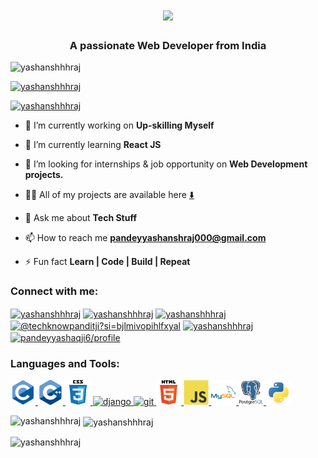 <h1 align="center">
    <img src="https://readme-typing-svg.herokuapp.com/?font=Righteous&size=35&center=true&vCenter=true&width=500&height=70&duration=4000&lines=Hi+There!+👋;+I'm+Yashansh+Raj+Pandey!;" />
</h1>
<h3 align="center">A passionate Web Developer from India</h3>

<p align="left"> <img src="https://komarev.com/ghpvc/?username=yashanshhhraj&label=Profile%20views&color=0e75b6&style=flat" alt="yashanshhhraj" /> </p>

<p align="left"> <a href="https://github.com/ryo-ma/github-profile-trophy"><img src="https://github-profile-trophy.vercel.app/?username=yashanshhhraj" alt="yashanshhhraj" /></a> </p>

<p align="left"> <a href="https://twitter.com/yashanshhhraj" target="blank"><img src="https://img.shields.io/twitter/follow/yashanshhhraj?logo=twitter&style=for-the-badge" alt="yashanshhhraj" /></a> </p>

- 🔭 I’m currently working on **Up-skilling Myself**

- 🌱 I’m currently learning **React JS**

- 👯 I’m looking for internships & job opportunity on **Web Development projects.**

- 👨‍💻 All of my projects are available here [⬇️](⬇️)

- 💬 Ask me about **Tech Stuff**

- 📫 How to reach me **pandeyyashanshraj000@gmail.com**

- ⚡ Fun fact **Learn | Code | Build | Repeat**

<h3 align="left">Connect with me:</h3>
<p align="left">
<a href="https://twitter.com/yashanshhhraj" target="blank"><img align="center" src="https://raw.githubusercontent.com/rahuldkjain/github-profile-readme-generator/master/src/images/icons/Social/twitter.svg" alt="yashanshhhraj" height="30" width="40" /></a>
<a href="https://linkedin.com/in/yashanshhhraj" target="blank"><img align="center" src="https://raw.githubusercontent.com/rahuldkjain/github-profile-readme-generator/master/src/images/icons/Social/linked-in-alt.svg" alt="yashanshhhraj" height="30" width="40" /></a>
<a href="https://instagram.com/yashanshhhraj" target="blank"><img align="center" src="https://raw.githubusercontent.com/rahuldkjain/github-profile-readme-generator/master/src/images/icons/Social/instagram.svg" alt="yashanshhhraj" height="30" width="40" /></a>
<a href="https://www.youtube.com/c/@techknowpanditji" target="blank"><img align="center" src="https://raw.githubusercontent.com/rahuldkjain/github-profile-readme-generator/master/src/images/icons/Social/youtube.svg" alt="@techknowpanditji?si=bjlmivopihlfxyal" height="30" width="40" /></a>
<a href="https://www.leetcode.com/yashanshhhraj" target="blank"><img align="center" src="https://raw.githubusercontent.com/rahuldkjain/github-profile-readme-generator/master/src/images/icons/Social/leet-code.svg" alt="yashanshhhraj" height="30" width="40" /></a>
<a href="https://auth.geeksforgeeks.org/user/pandeyyashaqji6/profile" target="blank"><img align="center" src="https://raw.githubusercontent.com/rahuldkjain/github-profile-readme-generator/master/src/images/icons/Social/geeks-for-geeks.svg" alt="pandeyyashaqji6/profile" height="30" width="40" /></a>
</p>

<h3 align="left">Languages and Tools:</h3>
<p align="left"> <a href="https://www.cprogramming.com/" target="_blank" rel="noreferrer"> <img src="https://raw.githubusercontent.com/devicons/devicon/master/icons/c/c-original.svg" alt="c" width="40" height="40"/> </a> <a href="https://www.w3schools.com/cpp/" target="_blank" rel="noreferrer"> <img src="https://raw.githubusercontent.com/devicons/devicon/master/icons/cplusplus/cplusplus-original.svg" alt="cplusplus" width="40" height="40"/> </a> <a href="https://www.w3schools.com/css/" target="_blank" rel="noreferrer"> <img src="https://raw.githubusercontent.com/devicons/devicon/master/icons/css3/css3-original-wordmark.svg" alt="css3" width="40" height="40"/> </a> <a href="https://www.djangoproject.com/" target="_blank" rel="noreferrer"> <img src="https://cdn.worldvectorlogo.com/logos/django.svg" alt="django" width="40" height="40"/> </a> <a href="https://git-scm.com/" target="_blank" rel="noreferrer"> <img src="https://www.vectorlogo.zone/logos/git-scm/git-scm-icon.svg" alt="git" width="40" height="40"/> </a> <a href="https://www.w3.org/html/" target="_blank" rel="noreferrer"> <img src="https://raw.githubusercontent.com/devicons/devicon/master/icons/html5/html5-original-wordmark.svg" alt="html5" width="40" height="40"/> </a> <a href="https://developer.mozilla.org/en-US/docs/Web/JavaScript" target="_blank" rel="noreferrer"> <img src="https://raw.githubusercontent.com/devicons/devicon/master/icons/javascript/javascript-original.svg" alt="javascript" width="40" height="40"/> </a> <a href="https://www.mysql.com/" target="_blank" rel="noreferrer"> <img src="https://raw.githubusercontent.com/devicons/devicon/master/icons/mysql/mysql-original-wordmark.svg" alt="mysql" width="40" height="40"/> </a> <a href="https://www.postgresql.org" target="_blank" rel="noreferrer"> <img src="https://raw.githubusercontent.com/devicons/devicon/master/icons/postgresql/postgresql-original-wordmark.svg" alt="postgresql" width="40" height="40"/> </a> <a href="https://www.python.org" target="_blank" rel="noreferrer"> <img src="https://raw.githubusercontent.com/devicons/devicon/master/icons/python/python-original.svg" alt="python" width="40" height="40"/> </a> </p>

<p><img align="left" src="https://github-readme-stats.vercel.app/api/top-langs?username=yashanshhhraj&show_icons=true&locale=en&layout=compact" alt="yashanshhhraj" /></p>

<p>&nbsp;<img align="center" src="https://github-readme-stats.vercel.app/api?username=yashanshhhraj&show_icons=true&locale=en" alt="yashanshhhraj" /></p>

<p><img align="center" src="https://github-readme-streak-stats.herokuapp.com/?user=yashanshhhraj&" alt="yashanshhhraj" /></p>
